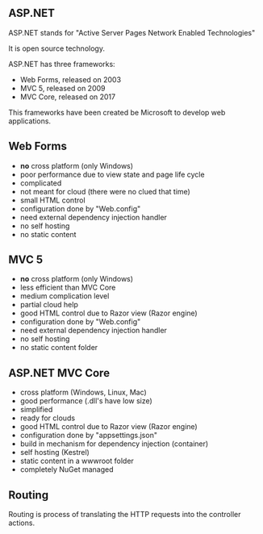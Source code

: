 ﻿## ASP.NET

ASP.NET stands for "Active Server Pages Network Enabled Technologies"

It is open source technology.

ASP.NET has three frameworks:
- Web Forms, released on 2003
- MVC 5, released on 2009
- MVC Core, released on 2017

This frameworks have been created be Microsoft to develop web applications.

## Web Forms

- **no** cross platform (only Windows)
- poor performance due to view state and page life cycle
- complicated
- not meant for cloud (there were no clued that time)
- small HTML control
- configuration done by "Web.config"
- need external dependency injection handler
- no self hosting
- no static content

## MVC 5

- **no** cross platform (only Windows)
- less efficient than MVC Core
- medium complication level
- partial cloud help
- good HTML control due to Razor view (Razor engine)
- configuration done by "Web.config"
- need external dependency injection handler
- no self hosting
- no static content folder

## ASP.NET MVC Core

- cross platform (Windows, Linux, Mac)
- good performance (.dll's have low size)
- simplified
- ready for clouds
- good HTML control due to Razor view (Razor engine)
- configuration done by "appsettings.json"
- build in mechanism for dependency injection (container)
- self hosting (Kestrel)
- static content in a wwwroot folder
- completely NuGet managed

## Routing

Routing is process of translating the HTTP requests into the controller actions.